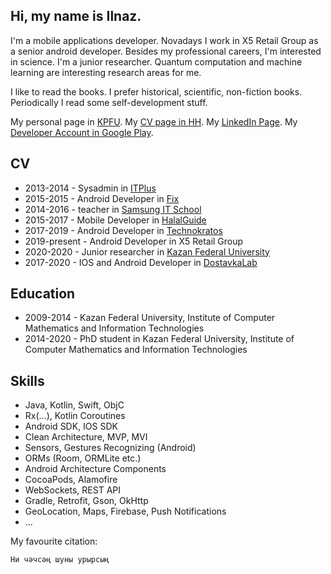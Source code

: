 ## Hi, my name is Ilnaz.

I'm a mobile applications developer. Novadays I work in X5 Retail Group as a senior android developer.
Besides my professional careers, I'm interested in science. I'm a junior researcher. Quantum computation and machine learning are interesting research areas for me. 

I like to read the books. I prefer historical, scientific, non-fiction books. Periodically I read some self-development stuff.

My personal page in [KPFU](https://kpfu.ru/ilnaz.mannapov). 
My [CV page in HH](https://kazan.hh.ru/resume/75fac962ff01de33590039ed1f797579787850). 
My [LinkedIn Page](https://www.linkedin.com/in/ilnaz-mannapov-78a4ba191/).
My [Developer Account in Google Play](https://play.google.com/store/apps/developer?id=MslmTatSoft).

## CV
- 2013-2014 - Sysadmin in [ITPlus](http://itplus.ru/)
- 2015-2015 - Android Developer in [Fix](https://fix.ru/)
- 2014-2016 - teacher in [Samsung IT School](https://myitschool.ru/)
- 2015-2017 - Mobile Developer in [HalalGuide](https://halalguide.me/kazan)
- 2017-2019 - Android Developer in [Technokratos](https://technokratos.com/)
- 2019-present - Android Developer in X5 Retail Group
- 2020-2020 - Junior researcher in [Kazan Federal University](https://kpfu.ru)
- 2017-2020 - IOS and Android Developer in [DostavkaLab](https://dostavkalab.ru/)

## Education
- 2009-2014 - Kazan Federal University, Institute of Computer Mathematics and Information Technologies
- 2014-2020 - PhD student in Kazan Federal University, Institute of Computer Mathematics and Information Technologies

## Skills
- Java, Kotlin, Swift, ObjC
- Rx(...), Kotlin Coroutines
- Android SDK, IOS SDK
- Clean Architecture, MVP, MVI
- Sensors, Gestures Recognizing (Android)
- ORMs (Room, ORMLite etc.)
- Android Architecture Components
- CocoaPods, Alamofire
- WebSockets, REST API
- Gradle, Retrofit, Gson, OkHttp
- GeoLocation, Maps, Firebase, Push Notifications
- ...

My favourite citation:

```Ни чәчсәң шуны урырсың```

